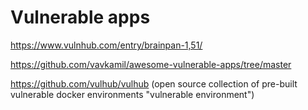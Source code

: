 # Vulnerable apps




https://www.vulnhub.com/entry/brainpan-1,51/


https://github.com/vavkamil/awesome-vulnerable-apps/tree/master



https://github.com/vulhub/vulhub   (open source collection of pre-built vulnerable docker environments "vulnerable environment")



